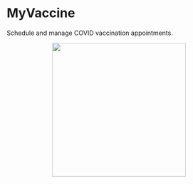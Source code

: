 # MyVaccine
Schedule and manage COVID vaccination appointments.
<p align='center'><img src="./src/assets/home-page-screenshot" height="300"/></p>
